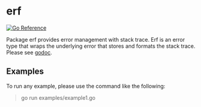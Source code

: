 # erf

[![Go Reference](https://pkg.go.dev/badge/github.com/goinsane/erf.svg)](https://pkg.go.dev/github.com/goinsane/erf)

Package erf provides error management with stack trace.
Erf is an error type that wraps the underlying error that stores and formats the stack trace.
Please see [godoc](https://pkg.go.dev/github.com/goinsane/erf).

## Examples

To run any example, please use the command like the following:

> go run examples/example1.go
